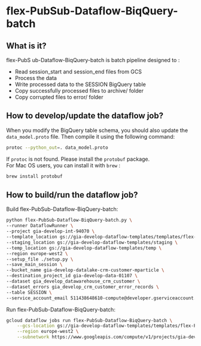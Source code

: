 # flex-PubSub-Dataflow-BiqQuery-batch
## What is it?
flex-PubS ub-Dataflow-BiqQuery-batch is batch pipeline designed to : 
- Read session_start and session_end files from GCS
- Process the data
- Write processed data to the SESSION BigQuery table
- Copy successfully processed files to archive/ folder
- Copy corrupted files to error/ folder  
 
## How to develop/update the dataflow job?
When you modify the BigQuery table schema, you should also update the `data_model.proto` file. Then compile it using the following command:
```bash
protoc --python_out=. data_model.proto
```
  
If `protoc` is not found. Please install the `protobuf` package.  
For Mac OS users, you can install it with `brew` :
```bash
brew install protobuf
```

## How to build/run the dataflow job?
Build flex-PubSub-Dataflow-BiqQuery-batch:
```bash
python flex-PubSub-Dataflow-BiqQuery-batch.py \
--runner DataflowRunner \
--project gia-develop-int-94070 \
--template_location gs://gia-develop-dataflow-templates/templates/flex-PubSub-Dataflow-BiqQuery-batch \
--staging_location gs://gia-develop-dataflow-templates/staging \
--temp_location gs://gia-develop-dataflow-templates/temp \
--region europe-west2 \
--setup_file ./setup.py \
--save_main_session \
--bucket_name gia-develop-datalake-crm-customer-mparticle \
--destination_project_id gia-develop-data-01107 \
--dataset gia_develop_datawarehouse_crm_customer \
--dataset_errors gia_develop_crm_customer_error_records \
--table SESSION \
--service_account_email 511438648610-compute@developer.gserviceaccount.com
```

Run flex-PubSub-Dataflow-BiqQuery-batch:
```bash
gcloud dataflow jobs run flex-PubSub-Dataflow-BiqQuery-batch \
    --gcs-location gs://gia-develop-dataflow-templates/templates/flex-PubSub-Dataflow-BiqQuery-batch \
    --region europe-west2 \
    --subnetwork https://www.googleapis.com/compute/v1/projects/gia-develop-host-54723/regions/europe-west2/subnetworks/gia-develop-europe-west2-subnet
```
